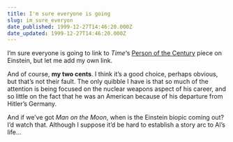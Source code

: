 ```yaml
---
title: I'm sure everyone is going
slug: im_sure_everyon
date_published: 1999-12-27T14:46:20.000Z
date_updated: 1999-12-27T14:46:20.000Z
---
```


I’m sure everyone is going to link to *Time*‘s [Person of the Century](http://www.pathfinder.com/time/time100/poc/home.html) piece on Einstein, but let me add my own link.

And of course, **my two cents**. I think it’s a good choice, perhaps obvious, but that’s not their fault. The only quibble I have is that so much of the attention is being focused on the nuclear weapons aspect of his career, and so little on the fact that he was an American because of his departure from Hitler’s Germany.

And if we’ve got *Man on the Moon*, when is the Einstein biopic coming out? I’d watch that. Although I suppose it’d be hard to establish a story arc to Al’s life…
